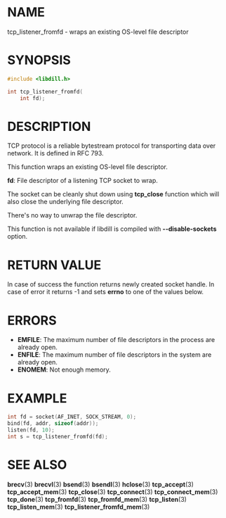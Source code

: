# NAME

 tcp_listener_fromfd - wraps an existing OS-level file descriptor

# SYNOPSIS

```c
#include <libdill.h>

int tcp_listener_fromfd(
    int fd);
```

# DESCRIPTION

 TCP protocol is a reliable bytestream protocol for transporting data over network. It is defined in RFC 793.

 This function wraps an existing OS-level file descriptor.

 **fd**: File descriptor of a listening TCP socket to wrap.

 The socket can be cleanly shut down using **tcp_close** function which will also close the underlying file descriptor.

 There's no way to unwrap the file descriptor.

 This function is not available if libdill is compiled with **--disable-sockets** option.

# RETURN VALUE

 In case of success the function returns newly created socket handle. In case of error it returns -1 and sets **errno** to one of the values below.

# ERRORS

* **EMFILE**: The maximum number of file descriptors in the process are already open.
* **ENFILE**: The maximum number of file descriptors in the system are already open.
* **ENOMEM**: Not enough memory.

# EXAMPLE

```c
int fd = socket(AF_INET, SOCK_STREAM, 0);
bind(fd, addr, sizeof(addr));
listen(fd, 10);
int s = tcp_listener_fromfd(fd);
```

# SEE ALSO

 **brecv**(3) **brecvl**(3) **bsend**(3) **bsendl**(3) **hclose**(3) **tcp_accept**(3) **tcp_accept_mem**(3) **tcp_close**(3) **tcp_connect**(3) **tcp_connect_mem**(3) **tcp_done**(3) **tcp_fromfd**(3) **tcp_fromfd_mem**(3) **tcp_listen**(3) **tcp_listen_mem**(3) **tcp_listener_fromfd_mem**(3) 

